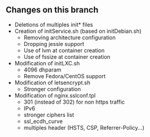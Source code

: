 Changes on this branch
---------------------------------
- Deletions of multiples init* files
- Creation of initService.sh (based on initDebian.sh)
   - Removing architecture configuration
   - Dropping jessie support
   - Use of lvm at container creation
   - Use of fssize at container creation
- Modification of initLXC.sh
   - 4096 dhparam
   - Remove Fedora/CentOS support
- Modification of letsencrypt.sh
   - Stronger configuration
- Modification of nginx.sslconf.tpl
   - 301 (instead of 302) for non https traffic
   - IPv6
   - stronger ciphers list
   - ssl_ecdh_curve
   - multiples header (HSTS, CSP, Referrer-Policy...)
